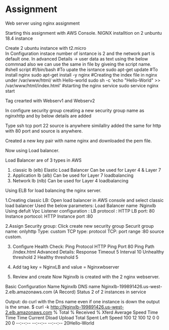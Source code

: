 # Assignment
Web server using nginx assignment


Starting this assignment with AWS Console.
NIGNX installtion on 2 unbuntu 18.4 instance 

Create 2 ubuntu instance with t2.micro	
In Configuration instace number of isntance is 2 and the network part is default one.
In advanced Details -> user data as text using the below commnad also we can use the same in file by giveing the script name.
#shell script
#!/bin/bash
#To upate the isntance
sudo apt-get update
#To install nginx
sudo apt-get install -y nginx
#Creating the index file in nginx under /var/www/html/ with Hello-world
sudo sh -c 'echo "Hello-World" >> /var/www/html/index.html'
#starting the nginx service
sudo service nginx start

Tag crearted with Webserv1 and Webserv2

In configure security group creating a new security group name as nginxhttp and by below details are added

Type ssh tcp port 22  source is anywhere similallry added the same for http with 80 port and source is anywhere.

Created a new key pair with name nginx and downloaded the pem file. 


Now using Load balancer.

Load Balancer are of 3 types in AWS 
1. classic lb (elb) Elastic Load Balancer
      Can be used for Layer 4 & Layer 7
2. Application lb (alb)
      Can be used for Layer 7 loadbalancing
3. Network lb (nlb)
      Can be used for Layer 4 loadbalancing

Using ELB for load balancing the nginx server.

1.Creating classic LB:
Open load balancer in AWS console and select classic load balancer 
Used the below parameters:
Load Balancer name :Nginxlb
Using defult Vpc
Listener configuration :
LB protocol : HTTP
LB port: 80
Instance portocol: HTTP
Instance port :80 

2.Assign Security group:
Click create new security group 
Securit group name: onlyhttp
Type: custom TCP type: protocol TCP: port range :80 source custom.

3. Configure Health Check:
Ping Protocol
HTTP
Ping Port
80
Ping Path
/index.html
Advanced Details:
Response Timeout 
5
Interval 
10
Unhealthy threshold 
2
Healthy threshold 
5

4. Add tag 
key = NginxLB and value = Nginxwbserver

5. Review and create 
Now Nginxlb is created with the 2 nginx webserver.


Basic Configuration
Name
Nginxlb
DNS name
Nginxlb-199891426.us-west-2.elb.amazonaws.com (A Record)
Status
2 of 2 instances in service


Output: do curl with the Dns name even if one instance is down the output is the smae.
$ curl -k http://Nginxlb-199891426.us-west-2.elb.amazonaws.com
  % Total    % Received % Xferd  Average Speed   Time    Time     Time  Current
                                 Dload  Upload   Total   Spent    Left  Speed
100    12  100    12    0     0     20      0 --:--:-- --:--:-- --:--:--    20Hello-World

